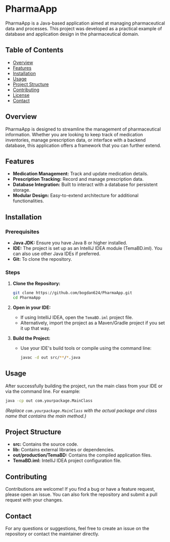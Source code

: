 # PharmaApp

PharmaApp is a Java-based application aimed at managing pharmaceutical data and processes. This project was developed as a practical example of database and application design in the pharmaceutical domain.

## Table of Contents

- [Overview](#overview)
- [Features](#features)
- [Installation](#installation)
- [Usage](#usage)
- [Project Structure](#project-structure)
- [Contributing](#contributing)
- [License](#license)
- [Contact](#contact)

## Overview

PharmaApp is designed to streamline the management of pharmaceutical information. Whether you are looking to keep track of medication inventories, manage prescription data, or interface with a backend database, this application offers a framework that you can further extend.

## Features

- **Medication Management:** Track and update medication details.
- **Prescription Tracking:** Record and manage prescription data.
- **Database Integration:** Built to interact with a database for persistent storage.
- **Modular Design:** Easy-to-extend architecture for additional functionalities.

## Installation

### Prerequisites

- **Java JDK:** Ensure you have Java 8 or higher installed.
- **IDE:** The project is set up as an IntelliJ IDEA module (TemaBD.iml). You can also use other Java IDEs if preferred.
- **Git:** To clone the repository.

### Steps

1. **Clone the Repository:**

   ```bash
   git clone https://github.com/bogdan624/PharmaApp.git
   cd PharmaApp
   ```

2. **Open in your IDE:**

   - If using IntelliJ IDEA, open the `TemaBD.iml` project file.
   - Alternatively, import the project as a Maven/Gradle project if you set it up that way.

3. **Build the Project:**

   - Use your IDE's build tools or compile using the command line:
     
     ```bash
     javac -d out src/**/*.java
     ```

## Usage

After successfully building the project, run the main class from your IDE or via the command line. For example:

```bash
java -cp out com.yourpackage.MainClass
```

*(Replace `com.yourpackage.MainClass` with the actual package and class name that contains the main method.)*

## Project Structure

- **src:** Contains the source code.
- **lib:** Contains external libraries or dependencies.
- **out/production/TemaBD:** Contains the compiled application files.
- **TemaBD.iml:** IntelliJ IDEA project configuration file.

## Contributing

Contributions are welcome! If you find a bug or have a feature request, please open an issue. You can also fork the repository and submit a pull request with your changes.

## Contact

For any questions or suggestions, feel free to create an issue on the repository or contact the maintainer directly.
